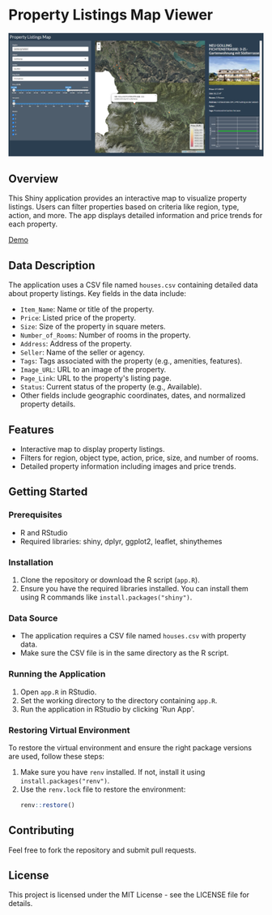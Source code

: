 
# Property Listings Map Viewer

![](thumbnail.png)

## Overview
This Shiny application provides an interactive map to visualize property listings. Users can filter properties based on criteria like region, type, action, and more. The app displays detailed information and price trends for each property.

<a href="[http://example.com/](https://federicogentile90.shinyapps.io/immobilien-at/)" target="_blank">Demo</a>

## Data Description
The application uses a CSV file named `houses.csv` containing detailed data about property listings. Key fields in the data include:
- `Item_Name`: Name or title of the property.
- `Price`: Listed price of the property.
- `Size`: Size of the property in square meters.
- `Number_of_Rooms`: Number of rooms in the property.
- `Address`: Address of the property.
- `Seller`: Name of the seller or agency.
- `Tags`: Tags associated with the property (e.g., amenities, features).
- `Image_URL`: URL to an image of the property.
- `Page_Link`: URL to the property's listing page.
- `Status`: Current status of the property (e.g., Available).
- Other fields include geographic coordinates, dates, and normalized property details.

## Features
- Interactive map to display property listings.
- Filters for region, object type, action, price, size, and number of rooms.
- Detailed property information including images and price trends.

## Getting Started

### Prerequisites
- R and RStudio
- Required libraries: shiny, dplyr, ggplot2, leaflet, shinythemes

### Installation
1. Clone the repository or download the R script (`app.R`).
2. Ensure you have the required libraries installed. You can install them using R commands like `install.packages("shiny")`.

### Data Source
- The application requires a CSV file named `houses.csv` with property data.
- Make sure the CSV file is in the same directory as the R script.

### Running the Application
1. Open `app.R` in RStudio.
2. Set the working directory to the directory containing `app.R`.
3. Run the application in RStudio by clicking 'Run App'.

### Restoring Virtual Environment
To restore the virtual environment and ensure the right package versions are used, follow these steps:
1. Make sure you have `renv` installed. If not, install it using `install.packages("renv")`.
2. Use the `renv.lock` file to restore the environment:
   ```R
   renv::restore()
   ```

## Contributing
Feel free to fork the repository and submit pull requests.

## License
This project is licensed under the MIT License - see the LICENSE file for details.
